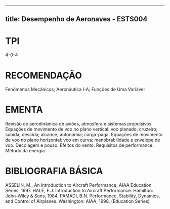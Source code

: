 
---
title: Desempenho de Aeronaves - ESTS004 
---

# TPI

4-0-4

# RECOMENDAÇÃO

Fenômenos Mecânicos; Aeronáutica I-A; Funções de Uma Variável

# EMENTA

Revisão de aerodinâmica de aviões, atmosfera e sistemas propulsivos. Equações de movimento de voo no plano vertical: voo planado; cruzeiro; subida; descida; alcance; autonomia; carga-paga. Equações de movimento de voo no plano horizontal: voo em curva; manobrabilidade e envelope de voo. Decolagem e pouso. Efeitos do vento. Requisitos de performance. Método da energia.

# BIBLIOGRAFIA BÁSICA

ASSELIN, M., An Introduction to Aircraft Performance, AIAA Education Series, 1997.
HALE, F.J. Introduction to Aircraft Performance. Hamilton: John-Wiley & Sons, 1984.
PAMADI, B.N. Performance, Stability, Dynamics, and Control of Airplanes. Washington: AIAA, 1998. (Education Series)
        